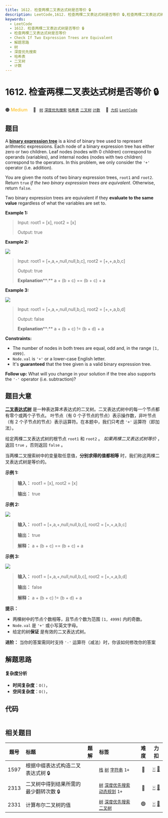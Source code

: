 ```yaml
---
title: 1612. 检查两棵二叉表达式树是否等价 🔒
description: LeetCode,1612. 检查两棵二叉表达式树是否等价 🔒,检查两棵二叉表达式树是否等价,Check If Two Expression Trees are Equivalent,解题思路,树,深度优先搜索,哈希表,二叉树,计数
keywords:
  - LeetCode
  - 1612. 检查两棵二叉表达式树是否等价 🔒
  - 检查两棵二叉表达式树是否等价
  - Check If Two Expression Trees are Equivalent
  - 解题思路
  - 树
  - 深度优先搜索
  - 哈希表
  - 二叉树
  - 计数
---
```


# 1612. 检查两棵二叉表达式树是否等价 🔒

🟠 <font color=#ffb800>Medium</font>&emsp; 🔖&ensp; [`树`](/tag/tree.md) [`深度优先搜索`](/tag/depth-first-search.md) [`哈希表`](/tag/hash-table.md) [`二叉树`](/tag/binary-tree.md) [`计数`](/tag/counting.md)&emsp; 🔗&ensp;[`力扣`](https://leetcode.cn/problems/check-if-two-expression-trees-are-equivalent) [`LeetCode`](https://leetcode.com/problems/check-if-two-expression-trees-are-equivalent)

## 题目

A **[binary expression
tree](https://en.wikipedia.org/wiki/Binary_expression_tree)** is a kind of
binary tree used to represent arithmetic expressions. Each node of a binary
expression tree has either zero or two children. Leaf nodes (nodes with 0
children) correspond to operands (variables), and internal nodes (nodes with
two children) correspond to the operators. In this problem, we only consider
the `'+'` operator (i.e. addition).

You are given the roots of two binary expression trees, `root1` and `root2`.
Return `true` _if the two binary expression trees are equivalent_. Otherwise,
return `false`.

Two binary expression trees are equivalent if they **evaluate to the same
value** regardless of what the variables are set to.



**Example 1:**

> Input: root1 = [x], root2 = [x]
> 
> Output: true

**Example 2:**

**![](https://fastly.jsdelivr.net/gh/doocs/leetcode@main/solution/1600-1699/1612.Check%20If%20Two%20Expression%20Trees%20are%20Equivalent/images/tree1.png)**

> Input: root1 = [+,a,+,null,null,b,c], root2 = [+,+,a,b,c]
> 
> Output: true
> 
> **Explanation****:** a + (b + c) == (b + c) + a

**Example 3:**

**![](https://fastly.jsdelivr.net/gh/doocs/leetcode@main/solution/1600-1699/1612.Check%20If%20Two%20Expression%20Trees%20are%20Equivalent/images/tree2.png)**

> Input: root1 = [+,a,+,null,null,b,c], root2 = [+,+,a,b,d]
> 
> Output: false
> 
> **Explanation****:** a + (b + c) != (b + d) + a

**Constraints:**

  * The number of nodes in both trees are equal, odd and, in the range `[1, 4999]`.
  * `Node.val` is `'+'` or a lower-case English letter.
  * It's **guaranteed** that the tree given is a valid binary expression tree.



**Follow up:** What will you change in your solution if the tree also supports
the `'-'` operator (i.e. subtraction)?


## 题目大意

**[二叉表达式树](https://en.wikipedia.org/wiki/Binary_expression_tree)**
是一种表达算术表达式的二叉树。二叉表达式树中的每一个节点都有零个或两个子节点。 叶节点（有 0 个子节点的节点）表示操作数，非叶节点（有 2
个子节点的节点）表示运算符。在本题中，我们只考虑 `'+'` 运算符（即加法）。

给定两棵二叉表达式树的根节点 `root1` 和 `root2` 。 _如果两棵二叉表达式树等价_ ，返回 `true` ，否则返回 `false` 。

当两棵二叉搜索树中的变量取任意值，**分别求得的值都相等** 时，我们称这两棵二叉表达式树是等价的。



**示例 1:**

> 
> 
> 
> 
> 
> **输入：** root1 = [x], root2 = [x]
> 
> **输出：** true
> 
> 

**示例 2:**

**![](https://fastly.jsdelivr.net/gh/doocs/leetcode@main/solution/1600-1699/1612.Check%20If%20Two%20Expression%20Trees%20are%20Equivalent/images/tree1.png)**

> 
> 
> 
> 
> 
> **输入：** root1 = [+,a,+,null,null,b,c], root2 = [+,+,a,b,c]
> 
> **输出：** true
> 
> **解释：** a + (b + c) == (b + c) + a

**示例 3:**

**![](https://fastly.jsdelivr.net/gh/doocs/leetcode@main/solution/1600-1699/1612.Check%20If%20Two%20Expression%20Trees%20are%20Equivalent/images/tree2.png)**

> 
> 
> 
> 
> 
> **输入：** root1 = [+,a,+,null,null,b,c], root2 = [+,+,a,b,d]
> 
> **输出：** false
> 
> **解释：** a + (b + c) != (b + d) + a
> 
> 



**提示：**

  * 两棵树中的节点个数相等，且节点个数为范围 `[1, 4999]` 内的奇数。
  * `Node.val` 是 `'+'` 或小写英文字母。
  * 给定的树**保证** 是有效的二叉表达式树。



**进阶：** 当你的答案需同时支持 `'-'` 运算符（减法）时，你该如何修改你的答案


## 解题思路

#### 复杂度分析

- **时间复杂度**：`O()`，
- **空间复杂度**：`O()`，

## 代码

```javascript

```

## 相关题目

<!-- prettier-ignore -->
| 题号 | 标题 | 题解 | 标签 | 难度 | 力扣 |
| :------: | :------ | :------: | :------ | :------: | :------: |
| 1597 | 根据中缀表达式构造二叉表达式树 🔒 |  |  [`栈`](/tag/stack.md) [`树`](/tag/tree.md) [`字符串`](/tag/string.md) `1+` | 🔴 | [🀄️](https://leetcode.cn/problems/build-binary-expression-tree-from-infix-expression) [🔗](https://leetcode.com/problems/build-binary-expression-tree-from-infix-expression) |
| 2313 | 二叉树中得到结果所需的最少翻转次数 🔒 |  |  [`树`](/tag/tree.md) [`深度优先搜索`](/tag/depth-first-search.md) [`动态规划`](/tag/dynamic-programming.md) `1+` | 🔴 | [🀄️](https://leetcode.cn/problems/minimum-flips-in-binary-tree-to-get-result) [🔗](https://leetcode.com/problems/minimum-flips-in-binary-tree-to-get-result) |
| 2331 | 计算布尔二叉树的值 |  |  [`树`](/tag/tree.md) [`深度优先搜索`](/tag/depth-first-search.md) [`二叉树`](/tag/binary-tree.md) | 🟢 | [🀄️](https://leetcode.cn/problems/evaluate-boolean-binary-tree) [🔗](https://leetcode.com/problems/evaluate-boolean-binary-tree) |